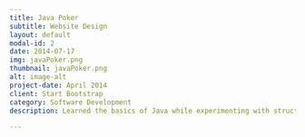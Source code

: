 ```yaml
---
title: Java Poker
subtitle: Website Design
layout: default
modal-id: 2
date: 2014-07-17
img: javaPoker.png
thumbnail: javaPoker.png
alt: image-alt
project-date: April 2014
client: Start Bootstrap
category: Software Development
description: Learned the basics of Java while experimenting with structures such as ArrayLists for my AP Computer Science Class.

---
```

